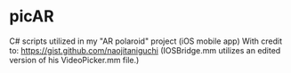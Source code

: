 # picAR
C# scripts utilized in my "AR polaroid" project (iOS mobile app)
With credit to:
https://gist.github.com/naojitaniguchi
(IOSBridge.mm utilizes an edited version of his VideoPicker.mm file.)
